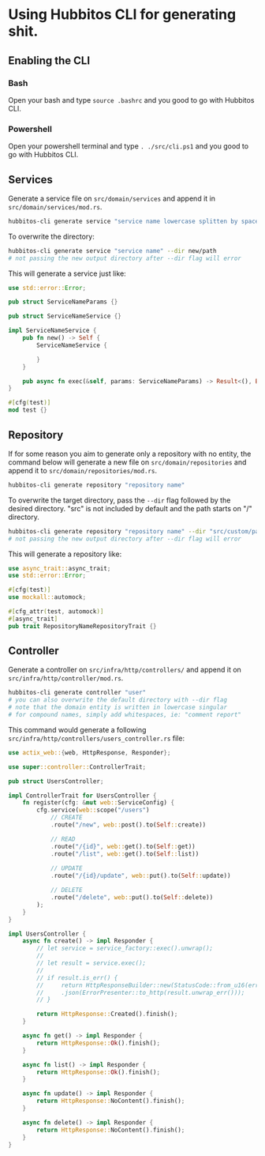 # Using Hubbitos CLI for generating shit.

## Enabling the CLI
### Bash
Open your bash and type `source .bashrc` and you good to go with Hubbitos CLI.

### Powershell
Open your powershell terminal and type `. ./src/cli.ps1` and you good to go with Hubbitos CLI.

## Services
Generate a service file on `src/domain/services` and append it in `src/domain/services/mod.rs`.
```bash
hubbitos-cli generate service "service name lowercase splitten by spaces"
```

To overwrite the directory:
```bash
hubbitos-cli generate service "service name" --dir new/path
# not passing the new output directory after --dir flag will error
```

This will generate a service just like:
```rust
use std::error::Error;

pub struct ServiceNameParams {}

pub struct ServiceNameService {}

impl ServiceNameService {
    pub fn new() -> Self {
        ServiceNameService {

        }
    }

    pub async fn exec(&self, params: ServiceNameParams) -> Result<(), Box<dyn Error>> {}
}

#[cfg(test)]
mod test {}
```

## Repository
If for some reason you aim to generate only a repository with no entity, the command below will generate a new file on `src/domain/repositories` and append it to `src/domain/repositories/mod.rs`.
```bash
hubbitos-cli generate repository "repository name"
```

To overwrite the target directory, pass the `--dir` flag followed by the desired directory. "src" is not included by default and the path starts on "/" directory.
```bash
hubbitos-cli generate repository "repository name" --dir "src/custom/path"
# not passing the new output directory after --dir flag will error
```

This will generate a repository like:
```rust
use async_trait::async_trait;
use std::error::Error;

#[cfg(test)]
use mockall::automock;

#[cfg_attr(test, automock)]
#[async_trait]
pub trait RepositoryNameRepositoryTrait {}
```

## Controller
Generate a controller on `src/infra/http/controllers/` and append it on `src/infra/http/controller/mod.rs`.
```bash
hubbitos-cli generate controller "user"
# you can also overwrite the default directory with --dir flag
# note that the domain entity is written in lowercase singular
# for compound names, simply add whitespaces, ie: "comment report"
```

This command would generate a following `src/infra/http/controllers/users_controller.rs` file:
```rust
use actix_web::{web, HttpResponse, Responder};

use super::controller::ControllerTrait;

pub struct UsersController;

impl ControllerTrait for UsersController {
    fn register(cfg: &mut web::ServiceConfig) {
        cfg.service(web::scope("/users")
            // CREATE
            .route("/new", web::post().to(Self::create))

            // READ
            .route("/{id}", web::get().to(Self::get))
            .route("/list", web::get().to(Self::list))
            
            // UPDATE
            .route("/{id}/update", web::put().to(Self::update))

            // DELETE
            .route("/delete", web::put().to(Self::delete))
        );
    }
}

impl UsersController {
    async fn create() -> impl Responder {
        // let service = service_factory::exec().unwrap();
        //
        // let result = service.exec();
        //
        // if result.is_err() {
        //     return HttpResponseBuilder::new(StatusCode::from_u16(err.code().to_owned()).unwrap())
        //     .json(ErrorPresenter::to_http(result.unwrap_err()));
        // }

        return HttpResponse::Created().finish();
    }

    async fn get() -> impl Responder {
        return HttpResponse::Ok().finish();
    }

    async fn list() -> impl Responder {
        return HttpResponse::Ok().finish();
    }

    async fn update() -> impl Responder {
        return HttpResponse::NoContent().finish();
    }

    async fn delete() -> impl Responder {
        return HttpResponse::NoContent().finish();
    }
}

```
